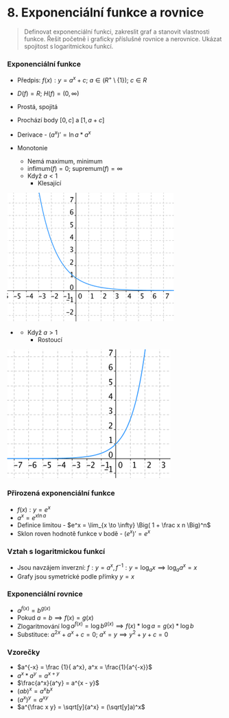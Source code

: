 # 8. Exponenciální funkce a rovnice

> Definovat exponenciální funkci, zakreslit graf a stanovit vlastnosti funkce. Řešit početně i graficky příslušné rovnice a nerovnice. Ukázat spojitost s logaritmickou funkcí.

### Exponenciální funkce

- Předpis: $f(x) : y = a^x + c;\ a \in (R^+ \setminus \{1\});\ c \in R$
- $D(f) = R; \ H(f) = (0,\infty)$
- Prostá, spojitá
- Prochází body $[0,c]$ a $[1, a + c]$
- Derivace - $(a^x)' = \ln a * a^x$

- Monotonie
  - Nemá maximum, minimum
  - $\text{infimum}(f) = 0; \ \text{supremum}(f) = \infty$
  - Když $a < 1$
    - Klesající

![Klesající exponenciální funkce](klesajici.png)

- - Když $a>1$
    - Rostoucí

![Roustocí exponenciální funkce](rostouci.png)

### Přirozená exponenciální funkce

- $f(x):y = e^x$
- $a^x = e^{x \ln{a}}$
- Definice limitou - $e^x = \lim_{x  \to \infty} \Big( 1 + \frac x n \Big)^n$
- Sklon roven hodnotě funkce v bodě - $(e^x)' = e^x$

### Vztah s logaritmickou funkcí

- Jsou navzájem inverzní: $f: y = a^x, f^{-1}: y = \log_a{x} \implies \log_a{a^x} = x$
- Grafy jsou symetrické podle přímky $y = x$

### Exponenciální rovnice

- $a^{f(x)} = b^{g(x)}$
- Pokud $a = b \implies f(x) = g(x)$
- Zlogaritmování $\log{a}^{f(x)} = \log {b}^{g(x)} \implies f(x) * \log a = g(x) * \log b$
- Substituce: $a^{2x} + a^x + c = 0; \ a^x = y \implies y^2 + y + c = 0$

### Vzorečky

- $a^{-x} = \frac {1}{ a^x}, a^x = \frac{1}{a^{-x}}$
- $a^x * a^y = a^{x + y}$
- $\frac{a^x}{a^y} = a^{x - y}$
- $(ab)^x = a^x b^x$
- $(a^x)^y = a^{xy}$
- $a^{\frac x y} = \sqrt[y]{a^x} = (\sqrt[y]a)^x$
